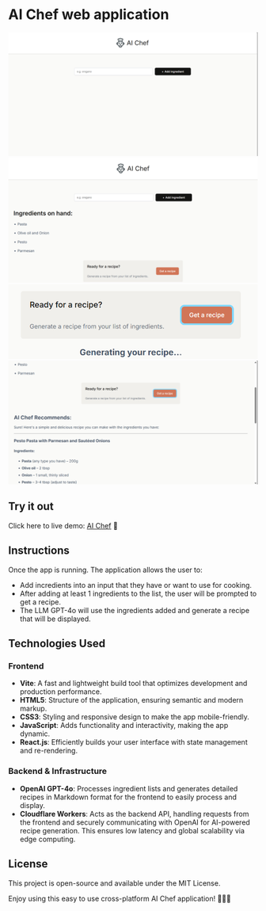 # AI Chef web application
![AI Chef Screenshot](src/site-screenshot-demo/Screenshot-ai-chef-app-1.png)
![AI Chef Screenshot](src/site-screenshot-demo/Screenshot-ai-chef-app-2.png)
![AI Chef Screenshot](src/site-screenshot-demo/Screenshot-ai-chef-app-3.png)
![AI Chef Screenshot](src/site-screenshot-demo/Screenshot-ai-chef-app-4.png)

## Try it out 

Click here to live demo: [AI Chef](https://cdmain.github.io/ai-chef/) 🚀

## Instructions

Once the app is running. The application allows the user to:

- Add incredients into an input that they have or want to use for cooking.
- After adding at least 1 ingredients to the list, the user will be prompted to get a recipe.
- The LLM GPT-4o will use the ingredients added and generate a recipe that will be displayed.

## Technologies Used
### Frontend
- **Vite**: A fast and lightweight build tool that optimizes development and production performance.
- **HTML5**: Structure of the application, ensuring semantic and modern markup.
- **CSS3**: Styling and responsive design to make the app mobile-friendly.
- **JavaScript**: Adds functionality and interactivity, making the app dynamic.
- **React.js**: Efficiently builds your user interface with state management and re-rendering.
### Backend & Infrastructure
- **OpenAI GPT-4o**: Processes ingredient lists and generates detailed recipes in Markdown format for the frontend to easily process and display.
- **Cloudflare Workers**: Acts as the backend API, handling requests from the frontend and securely communicating with OpenAI for AI-powered recipe generation. This ensures low latency and global scalability via edge computing.

## License
This project is open-source and available under the MIT License.

Enjoy using this easy to use cross-platform AI Chef application! 🤖🧑‍🍳
